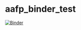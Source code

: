 # aafp_binder_test

[![Binder](https://mybinder.org/badge_logo.svg)](https://mybinder.org/v2/gh/MarkTorrey/aafp_binder_test/HEAD)
